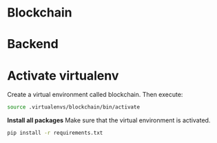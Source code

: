 # Blockchain


# Backend

# Activate virtualenv
Create a virtual environment called blockchain.
Then execute:
```sh
source .virtualenvs/blockchain/bin/activate
```

**Install all packages**
Make sure that the virtual environment is activated.
```sh
pip install -r requirements.txt
```